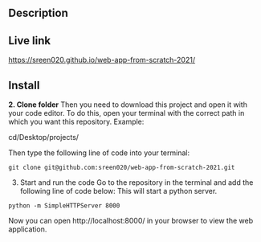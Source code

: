 ## Description


## Live link
https://sreen020.github.io/web-app-from-scratch-2021/


## Install

**2. Clone folder**
Then you need to download this project and open it with your code editor. To do this, open your terminal with the correct path in which you want this repository. Example:

cd/Desktop/projects/

Then type the following line of code into your terminal:
```
git clone git@github.com:sreen020/web-app-from-scratch-2021.git
```

3. Start and run the code
Go to the repository in the terminal and add the following line of code below:
This will start a python server.

```
python -m SimpleHTTPServer 8000
```
Now you can open http://localhost:8000/ in your browser to view the web application.
